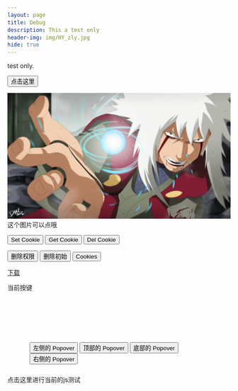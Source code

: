 ```yaml
---
layout: page
title: Debug
description: This a test only 
header-img: img/HY_zly.jpg
hide: true
---
```


test only.

<button type="button" onclick="alert('Welcome!')">点击这里</button>

<script>
function changeImage()
{
	var element = document.getElementById('t_cg_pic');
		if(element.src.match("/img/HY_zly.jpg"))
		{
			element.src="/img/HY_mr.jpg";
		}
		else
		{
			element.src="/img/HY_zly.jpg";
		}
}
</script>

<img src="/img/HY_zly.jpg" onclick="changeImage()" id="t_cg_pic" alt="img test" /> 
这个图片可以点哦  

<button type="button" onclick="setCookie('test_c','666','s10')" >Set Cookie</button>
<button type="button" onclick="alert(getCookie('test_c'))">Get Cookie</button>
<button type="button" onclick="delCookie('test_c')">Del Cookie</button>

<p id="Quan_name"></p>
<button onclick="delCookie('Quan_name')" type="button" class="btn btn-block btn-info">删除权限</button>
<button onclick="delCookie('Long_Time_No_See')" type="button" class="btn btn-block btn-info">删除初始</button>
<button onclick="alert(document.cookie)" type="button" class="btn btn-block btn-info">Cookies</button>

<a href="/Files/Y" download="Y">下载</a>

<p id="Key_code">当前按键</p>
<script>
function For_KeyCode(event)
{
	var e = event || window.event || arguments.callee.caller.arguments[0];
	if(e)
	{
		document.getElementById("Key_code").innerHTML="当前按键keycode:"+e.keyCode;
	}
}
</script>

<!-- <link rel="stylesheet" href="https://cdn.bootcss.com/bootstrap/3.3.7/css/bootstrap.min.css"> !-->
<script src="https://cdn.bootcss.com/jquery/2.1.1/jquery.min.js"></script>

<div class="container" style="padding: 100px 50px 10px;" >
<button type="button" class="btn btn-default" title="Popover title"
data-container="body" data-toggle="popover" data-placement="left"
data-content="左侧的 Popover 中的一些内容">
左侧的 Popover
</button>
<button type="button" class="btn btn-primary" title="Popover title"
data-container="body" data-toggle="popover" data-placement="top"
data-content="顶部的 Popover 中的一些内容">
顶部的 Popover
</button>
<button type="button" class="btn btn-success" title="Popover title"
data-container="body" data-toggle="popover" data-placement="bottom"
data-content="底部的 Popover 中的一些内容">
底部的 Popover
</button>
<button type="button" class="btn btn-warning" title="Popover title"
data-container="body" data-toggle="popover" data-placement="right"
data-content="右侧的 Popover 中的一些内容">
右侧的 Popover
</button>
</div>

<script>
$(function (){
		$("[data-toggle='popover']").popover();
		});
</script>

<a onclick="debug_test()">点击这里进行当前的js测试</a>
